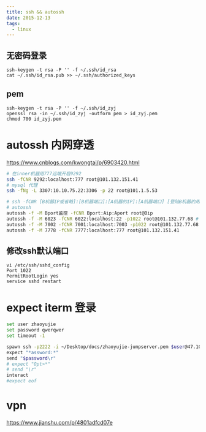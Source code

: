 ```yaml
---
title: ssh && autossh
date: 2015-12-13
tags:
  - linux
---
```


## 无密码登录

    ssh-keygen -t rsa -P '' -f ~/.ssh/id_rsa
    cat ~/.ssh/id_rsa.pub >> ~/.ssh/authorized_keys

## pem

    ssh-keygen -t rsa -P '' -f ~/.ssh/id_zyj
    openssl rsa -in ~/.ssh/id_zyj -outform pem > id_zyj.pem
    chmod 700 id_zyj.pem

# autossh 内网穿透

https://www.cnblogs.com/kwongtai/p/6903420.html

```sh
# 在inner机器用777远端开启9292
ssh -fCNR 9292:localhost:777 root@101.132.151.41
# mysql 代理
ssh -fNg -L 3307:10.10.75.22:3306 -p 22 root@101.1.5.53

# ssh -fCNR [B机器IP或省略]:[B机器端口]:[A机器的IP]:[A机器端口] [登陆B机器的用户名@服务器IP]
# autossh
autossh -f -M Bport监控 -fCNR Bport:Aip:Aport root@Bip
autossh -f -M 6023 -fCNR 6022:localhost:22 -p1022 root@101.132.77.68 # 远程ssh
autossh -f -M 7002 -fCNR 7001:localhost:7003 -p1022 root@101.132.77.68
autossh -f -M 7778 -fCNR 7777:localhost:777 root@101.132.151.41
```

## 修改ssh默认端口

    vi /etc/ssh/sshd_config
    Port 1022
	PermitRootLogin yes
    service sshd restart

# expect iterm 登录

```sh
set user zhaoyujie
set password qwerqwer
set timeout -1

spawn ssh -p2222 -i ~/Desktop/docs/zhaoyujie-jumpserver.pem $user@47.101.140.238
expect "*assword:*"
send "$password\r"
# expect "Opt>*"
# send "\r"
interact
#expect eof
```

# vpn

https://www.jianshu.com/p/4801adfcd07e
